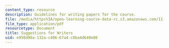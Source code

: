 ```yaml
---
content_type: resource
description: Guidelines for writing papers for the course.
file: /media/https%3A/open-learning-course-data-rc.s3.amazonaws.com/11-481j-analyzing-and-accounting-for-regional-economic-growth-spring-2009/e950d98a132ac49667a4c0ba4d640e80_MIT11_481Js09_write.pdf
file_type: application/pdf
resourcetype: Document
title: Suggestions for Writers
uid: e950d98a-132a-c496-67a4-c0ba4d640e80
---
```

